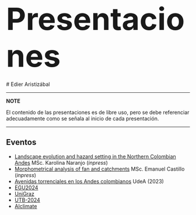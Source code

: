 <h1>
  <a style="font-size: 3em;">Presentaciones</a>
</h1>
# Edier Aristizábal

---
**NOTE**

El contenido de las presentaciones es de libre uso, pero se debe referenciar adecuadamente como se señala al inicio de cada presentación.

---

## Eventos

* [Landscape evolution and hazard setting in the Northern Colombian Andes](/LandscapeEvolution&Hazard.html) MSc. Karolina Naranjo (*inpress*)
* [Morphometrical analysis of fan and catchments](/fanCatchment.html) MSc. Emanuel Castillo (*inpress*)
* [Avenidas torrenciales en los Andes colombianos](/AvenidasTorrenciales.html) UdeA (2023)
* [EGU2024](/EGU2024.html)
* [UniGraz](/Graz2024.html)
* [UTB-2024](/UTB2024.html)
* [AIclimate](/AIclimate_Disaster.html)







